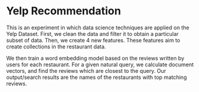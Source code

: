 # Yelp Recommendation

This is an experiment in which data science techniques are applied on the Yelp Dataset. First, we clean the data and filter it to obtain a particular subset of data. 
Then, we create 4 new features. These features aim to create collections in the restaurant data. 

We then train a word embedding model based on the reviews written by users for each restaurant. For a given natural query, we calculate document vectors, and find the reviews which are closest to the query. Our output/search results are the names of the restaurants with top matching reviews.
